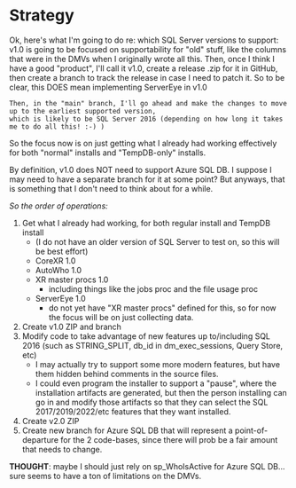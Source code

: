 # Strategy

Ok, here's what I'm going to do re: which SQL Server versions to support:
    v1.0 is going to be focused on supportability for "old" stuff, like the columns that were in the DMVs when I originally wrote all this.
    Then, once I think I have a good "product", I'll call it v1.0, create a release .zip for it in GitHub,
    then create a branch to track the release in case I need to patch it.
        So to be clear, this DOES mean implementing ServerEye in v1.0

    Then, in the "main" branch, I'll go ahead and make the changes to move up to the earliest supported version, 
    which is likely to be SQL Server 2016 (depending on how long it takes me to do all this! :-) )

So the focus now is on just getting what I already had working effectively for both "normal" installs and "TempDB-only" installs.

By definition, v1.0 does NOT need to support Azure SQL DB. I suppose I may need to have a separate branch for it at some point?
But anyways, that is something that I don't need to think about for a while.

*So the order of operations:*
1. Get what I already had working, for both regular install and TempDB install
    - (I do not have an older version of SQL Server to test on, so this will be best effort)
    - CoreXR 1.0
    - AutoWho 1.0
    - XR master procs 1.0
        - including things like the jobs proc and the file usage proc
    - ServerEye 1.0
        - do not yet have "XR master procs" defined for this, so for now the focus will be on just collecting data.
2. Create v1.0 ZIP and branch
3. Modify code to take advantage of new features up to/including SQL 2016 (such as STRING_SPLIT, db_id in dm_exec_sessions, Query Store, etc)
    - I may actually try to support some more modern features, but have them hidden behind comments in the source files.
    - I could even program the installer to support a "pause", where the installation artifacts are generated, but then the person installing can go in and modify those artifacts so that they can select the SQL 2017/2019/2022/etc features that they want installed.
4. Create v2.0 ZIP
5. Create new branch for Azure SQL DB that will represent a point-of-departure for the 2 code-bases, since there will prob be a fair amount that needs to change.


**THOUGHT**: maybe I should just rely on sp_WhoIsActive for Azure SQL DB... sure seems to have a ton of limitations on the DMVs.






